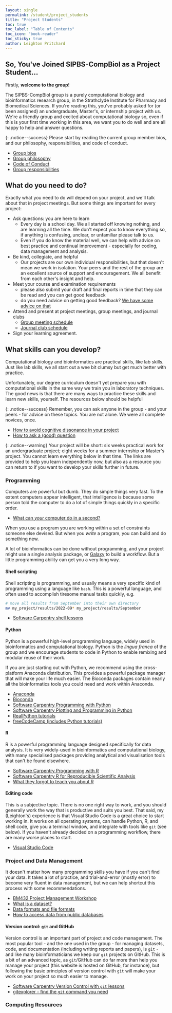 ```yaml
---
layout: single
permalink: /student/project_students
title: "Project Students"
toc: true
toc_label: "Table of Contents"
toc_icon: "book-reader"
toc_sticky: true
author: Leighton Pritchard
---
```


## So, You've Joined SIPBS-CompBiol as a Project Student…

Firstly, **welcome to the group**!

The SIPBS-CompBiol group is a purely computational biology and bioinformatics research group, in the Strathclyde Institute for Pharmacy and Biomedical Sciences. If you're reading this, you've probably asked for (or been assigned) an undergraduate, Master's, or internship project with us. We're a friendly group and excited about computational biology so, even if this is your first time working in this area, we want you to do well and are all happy to help and answer questions.

{: .notice--success}
Please start by reading the current group member bios, and our philosophy, responsibilities, and code of conduct.

- [Group bios](/group/bios)
- [Group philosophy](/group/philosophy)
- [Code of Conduct](/group/code_of_conduct)
- [Group responsibilities](/group/responsibilities)

## What do you need to do?

Exactly what you need to do will depend on your project, and we'll talk about that in project meetings. But some things are important for every project:

- Ask questions: you are here to learn
  - Every day is a school day. We all started off knowing nothing, and are learning all the time. We don't expect you to know everything so, if anything is confusing, unclear, or unfamiliar please talk to us.
  - Even if you do know the material well, we can help with advice on best practice and continual improvement - especially for coding, data management and analysis.
- Be kind, collegiate, and helpful
  - Our projects are our own individual responsibilities, but that doesn't mean we work in isolation. Your peers and the rest of the group are an excellent source of support and encouragement. We all benefit from each other's insight and help.
- Meet your course and examination requirements
  - please also submit your draft and final reports in time that they can be read and you can get good feedback
  - do you need advice on getting good feedback? [We have some advice on that](http://localhost:4000/student/getting-good-feedback/)
- Attend and present at project meetings, group meetings, and journal clubs
  - [Group meeting schedule](/group/group_meetings)
  - [Journal club schedule](/group/journal_club)
- Sign your learning agreement.

## What skills can you develop?

Computational biology and bioinformatics are practical skills, like lab skills. Just like lab skills, we all start out a wee bit clumsy but get much better with practice.

Unfortunately, our degree curriculum doesn't yet prepare you with computational skills in the same way we train you in laboratory techniques. The good news is that there are many ways to practice these skills and learn new skills, yourself. The resources below should be helpful 

{: .notice--success}
Remember, you can ask anyone in the group - and your peers - for advice on these topics. You are not alone. We were all complete novices, once.

- [How to avoid cognitive dissonance in your project](/student/avoid-cognitive-overload/)
- [How to ask a (good) question](/student/asking-good-questions/)

{: .notice--warning}
Your project will be short: six weeks practical work for an undergraduate project; eight weeks for a summer internship or Master's project. You cannot learn everything below in that time. The links are provided to help you learn independently now, but also as a resource you can return to if you want to develop your skills further in future.

### Programming

Computers are powerful but dumb. They do simple things very fast. To the extent computers appear intelligent, that intelligence is because some person told the computer to do a lot of simple things quickly in a specific order. 

- [What can _your_ computer do in a second?](https://computers-are-fast.github.io/)

When you use a program you are working within a set of constraints someone else devised. But when you _write_ a program, you can build and do something new.

A lot of bioinformatics can be done without programming, and your project might use a single analysis package, or [Galaxy](https://usegalaxy.eu) to build a workflow. But a little programming ability can get you a very long way.

#### Shell scripting

Shell scripting is programming, and usually means a very specific kind of programming using a language like `bash`. This is a powerful language, and often used to accomplish tiresome manual tasks quickly, e.g. 

```bash
# move all results from September into their own directory
mv my_project/results/2022-09* my_project/results/September
```

- [Software Carpentry shell lessons](https://swcarpentry.github.io/shell-novice/)

#### Python

Python is a powerful high-level programming language, widely used in bioinformatics and computational biology. Python is the _lingua franca_ of the group and we encourage students to code in Python to enable remixing and modular reuse of their work.

If you are just starting out with Python, we recommend using the cross-platform Anaconda distribution. This provides a powerful package manager that will make your life much easier. The Bioconda packages contain nearly all the bioinformatics tools you could need and work within Anaconda.

- [Anaconda](https://www.anaconda.com/)
- [Bioconda](https://bioconda.github.io/)
- [Software Carpentry Programming with Python](swcarpentry.github.io/python-novice-inflammation)
- [Software Carpentry Plotting and Programming in Python](https://swcarpentry.github.io/python-novice-gapminder/)
- [RealPython tutorials](https://realpython.com/)
- [freeCodeCamp (includes Python tutorials)](https://www.freecodecamp.org/)

#### R

R is a powerful programming language designed specifically for data analysis. It is very widely-used in bioinformatics and computational biology, with many specialised packages providing analytical and visualisation tools that can't be found elsewhere.

- [Software Carpentry Programming with R](https://swcarpentry.github.io/r-novice-inflammation/)
- [Software Carpentry R for Reproducible Scientific Analysis](https://swcarpentry.github.io/r-novice-gapminder/)
- [What they forgot to teach you about R](https://rstats.wtf/)

#### Editing code

This is a subjective topic. There is no one right way to work, and you should generally work the way that is productive and suits you best. That said, my (Leighton's) experience is that Visual Studio Code is a great choice to start working in. It works on all operating systems, can handle Python, R, and shell code, give you a terminal window, and integrate with tools like `git` (see below). If you haven't already decided on a programming workflow, there are many worse places to start.

- [Visual Studio Code](https://code.visualstudio.com/)

### Project and Data Management

It doesn't matter how many programming skills you have if you can't find your data. It takes a lot of practice, and trial-and-error (mostly error) to become very fluent in data management, but we can help shortcut this process with some recommendations.

- [BM432 Project Management Workshop](https://sipbs-compbiol.github.io/BM432/notebooks/03-data_management_workshop.html)
- [What is a dataset?](https://sipbs-compbiol.github.io/BM432/notebooks/02-01-dataset.html)
- [Data formats and file formats](https://sipbs-compbiol.github.io/BM432/notebooks/02-02-data_formats.html)
- [How to access data from public databases](https://sipbs-compbiol.github.io/BM432/notebooks/02-03-public_databases.html)

#### Version control: `git` and GitHub

Version control is an important part of project and code management. The most popular tool - and the one used in the group - for managing datasets, code, and documentation (including writing reports and papers), is `git` - and like many bioinformaticians we keep our `git` projects on GitHub. This is a bit of an advanced topic, as `git`/GitHub can do far more than help you manage your project (this website is hosted on GitHub, for instance), but following the basic principles of version control with `git` will make your work on your project so much easier to manage.

- [Software Carpentry Version Control with `git` lessons](https://swcarpentry.github.io/git-novice/)
- [gitexplorer - find the `git` command you need](https://gitexplorer.com/)

### Computing Resources

